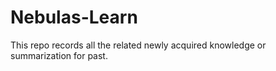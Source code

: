 # Nebulas-Learn
This repo records all the related newly acquired knowledge or summarization for past.
